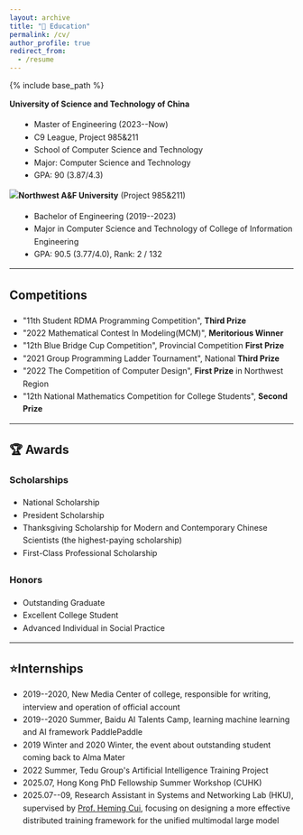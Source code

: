 ```yaml
---
layout: archive
title: "📖 Education"
permalink: /cv/
author_profile: true
redirect_from:
  - /resume
---
```


{% include base_path %}

<div style="font-family: -apple-system, BlinkMacSystemFont, 'Segoe UI', Roboto, 'Helvetica Neue', Arial, sans-serif; line-height: 1.6;">


<strong>University of Science and Technology of China</strong><br>
<ul style="list-style-type: disc; margin-left: 20px;">
    <li>Master of Engineering (2023--Now)</li>
    <li>C9 League, Project 985&211</li>
    <li>School of Computer Science and Technology</li>
    <li>Major: Computer Science and Technology</li>
    <li>GPA: 90 (3.87/4.3)</li>
</ul>


<strong><img src="http://zhuxy-USTC.github.io/images/nwafu-circle_01.jpg">Northwest A&F University</strong> (Project 985&211)<br>
<ul style="list-style-type: disc; margin-left: 20px;">
    <li>Bachelor of Engineering (2019--2023)</li>
    <li>Major in Computer Science and Technology of College of Information Engineering</li>
    <li>GPA: 90.5 (3.77/4.0), Rank: 2 / 132</li>
</ul>

</div>

---

<div style="font-family: -apple-system, BlinkMacSystemFont, 'Segoe UI', Roboto, 'Helvetica Neue', Arial, sans-serif; line-height: 1.6;">

<h2>Competitions</h2>
<ul>
    <li>"11th Student RDMA Programming Competition", <b>Third Prize</b> </li>
    <li>"2022 Mathematical Contest In Modeling(MCM)", <b>Meritorious Winner</b></li>
    <li>"12th Blue Bridge Cup Competition", Provincial Competition <b>First Prize</b></li>
    <li>"2021 Group Programming Ladder Tournament", National <b>Third Prize</b></li>
    <li>"2022 The Competition of Computer Design", <b>First Prize</b> in Northwest Region</li>
    <li>"12th National Mathematics Competition for College Students", <b>Second Prize</b></li>
</ul>
</div>

---

<div style="font-family: -apple-system, BlinkMacSystemFont, 'Segoe UI', Roboto, 'Helvetica Neue', Arial, sans-serif; line-height: 1.6;">

<h2>🏆 Awards</h2>

<h3>Scholarships</h3>
<ul>
    <li>National Scholarship</li>
    <li>President Scholarship</li>
    <li>Thanksgiving Scholarship for Modern and Contemporary Chinese Scientists (the highest-paying scholarship)</li>
    <li>First-Class Professional Scholarship</li>
</ul>
<h3>Honors</h3>
<ul>
    <li>Outstanding Graduate</li>
    <li>Excellent College Student</li>
    <li>Advanced Individual in Social Practice</li>
</ul>
</div>


---
<div style="font-family: -apple-system, BlinkMacSystemFont, 'Segoe UI', Roboto, 'Helvetica Neue', Arial, sans-serif; line-height: 1.6;">

<h2>⭐Internships</h2>
<ul>
    <li>2019--2020, New Media Center of college, responsible for writing, interview and operation of official account</li>
    <li>2019--2020 Summer, Baidu AI Talents Camp, learning machine learning and AI framework PaddlePaddle</li>
    <li>2019 Winter and 2020 Winter, the event about outstanding student coming back to Alma Mater</li>
    <li>2022 Summer, Tedu Group's Artificial Intelligence Training Project</li>
    <!-- <li>2024.11, Huawei Kunpeng and Ascend Science, Technology and Education Innovation Excellence Center Special Training Camp</li> -->
    <li>2025.07, Hong Kong PhD Fellowship Summer Workshop (CUHK) </li>
    <li>2025.07--09, Research Assistant in Systems and Networking Lab (HKU), supervised by <a href="https://i.cs.hku.hk/~heming/">Prof. Heming Cui</a>,
focusing on designing a more effective distributed training framework for the unified multimodal
large model </li>
</ul>




</div>